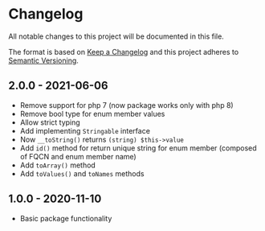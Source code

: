 # Changelog
All notable changes to this project will be documented in this file.

The format is based on [Keep a Changelog](http://keepachangelog.com/)
and this project adheres to [Semantic Versioning](http://semver.org/).

## 2.0.0 - 2021-06-06
- Remove support for php 7 (now package works only with php 8)
- Remove bool type for enum member values
- Allow strict typing
- Add implementing ```Stringable``` interface
- Now ```__toString()``` returns ```(string) $this->value```
- Add ```id()``` method for return unique string for enum member (composed of FQCN and enum member name)
- Add ```toArray()``` method
- Add ```toValues()``` and ```toNames``` methods

## 1.0.0 - 2020-11-10
- Basic package functionality
